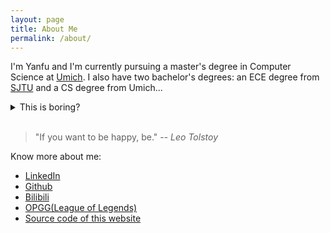 ```yaml
---
layout: page
title: About Me
permalink: /about/
---
```

I'm Yanfu and I'm currently pursuing a master's degree in Computer Science at [Umich](https://en.wikipedia.org/wiki/University_of_Michigan). I also have two bachelor's degrees: an ECE degree from [SJTU](https://en.wikipedia.org/wiki/Shanghai_Jiao_Tong_University) and a CS degree from Umich... 

<details>
  <summary>This is boring?</summary>
  
I'm Yanfu and I'm currently a Solo Rank Diamond 1 player in League of Legends. I play games (especially PVP games like CSGO, Valorant), read manga (especially JP and KR), write novels (never published cuz they're all shit) and watch anime (of course JP animes, 99% Chinese animes are similar to my novels). 

</details>


<br>

> "If you want to be happy, be." 
> --<cite> Leo Tolstoy </cite>


Know more about me:
+ [LinkedIn](https://www.linkedin.com/in/yanfu-guo/)
+ [Github](https://github.com/epigone707)
+ [Bilibili](https://space.bilibili.com/38966726)
+ [OPGG(League of Legends)](https://na.op.gg/summoners/na/AsiaNO1Support)
+ [Source code of this website](https://github.com/epigone707/epigone707.github.io)

<br/>
<script src="https://utteranc.es/client.js"
        repo="epigone707/epigone707.github.io"
        issue-term="pathname"
        theme="github-light"
        crossorigin="anonymous"
        async>
</script>
